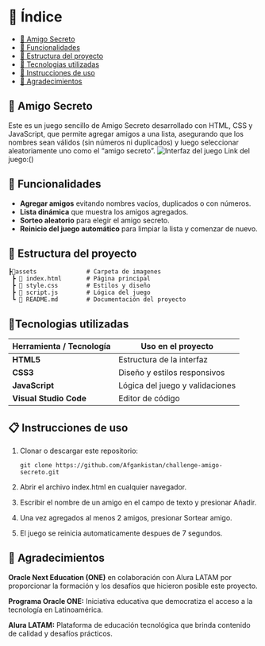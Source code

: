 # 📑 Índice
- [🎁 Amigo Secreto](#-amigo-secreto)
- [📃 Funcionalidades](#-funcionalidades)
- [📂 Estructura del proyecto](#-estructura-del-proyecto)
- [🔧 Tecnologias utilizadas](#tecnologias-utilizadas)
- [📖 Instrucciones de uso](#-instrucciones-de-uso)
- [🌟 Agradecimientos](#-agradecimientos)

## 🎁 Amigo Secreto
Este es un juego sencillo de Amigo Secreto desarrollado con HTML, CSS y JavaScript, que permite agregar amigos a una lista, asegurando que los nombres sean válidos (sin números ni duplicados) y luego seleccionar aleatoriamente uno como el “amigo secreto”.
![Interfaz del juego](./assets/imagen.png)
Link del juego:()

## 📃 Funcionalidades
- **Agregar amigos** evitando nombres vacíos, duplicados o con números.
- **Lista dinámica** que muestra los amigos agregados.
- **Sorteo aleatorio** para elegir el amigo secreto.
- **Reinicio del juego automático** para limpiar la lista y comenzar de nuevo.

## 📂 Estructura del proyecto

```
┣📂assets              # Carpeta de imagenes 
 ┣ 📜 index.html       # Página principal
 ┣ 📜 style.css        # Estilos y diseño
 ┣ 📜 script.js        # Lógica del juego
 ┗ 📜 README.md        # Documentación del proyecto
```

## 🔧Tecnologias utilizadas

| Herramienta / Tecnología | Uso en el proyecto |
|--------------------------|--------------------|
| **HTML5**                | Estructura de la interfaz |
| **CSS3**                 | Diseño y estilos responsivos |
| **JavaScript**           | Lógica del juego y validaciones |
| **Visual Studio Code**   | Editor de código |

## 📋 Instrucciones de uso

1. Clonar o descargar este repositorio:
     ```
   git clone https://github.com/Afgankistan/challenge-amigo-secreto.git
    ```
2. Abrir el archivo index.html en cualquier navegador.

3. Escribir el nombre de un amigo en el campo de texto y presionar Añadir.

4. Una vez agregados al menos 2 amigos, presionar Sortear amigo.

5. El juego se reinicia automaticamente despues de 7 segundos.

## 🌟 Agradecimientos
**Oracle Next Education (ONE)** en colaboración con Alura LATAM por proporcionar la formación y los desafíos que hicieron posible este proyecto.

**Programa Oracle ONE:** Iniciativa educativa que democratiza el acceso a la tecnología en Latinoamérica.

**Alura LATAM:** Plataforma de educación tecnológica que brinda contenido de calidad y desafíos prácticos.
